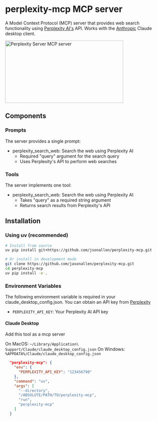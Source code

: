 # perplexity-mcp MCP server

A Model Context Protocol (MCP) server that provides web search functionality using [Perplexity AI's](https://www.perplexity.ai/) API.  Works with the [Anthropic](https://www.anthropic.com/news/model-context-protocol) Claude desktop client. 

<a href="https://glama.ai/mcp/servers/ebg0za4hn9"><img width="380" height="200" src="https://glama.ai/mcp/servers/ebg0za4hn9/badge?v1" alt="Perplexity Server MCP server" /></a>

## Components

### Prompts

The server provides a single prompt:
- perplexity_search_web: Search the web using Perplexity AI
  - Required "query" argument for the search query
  - Uses Perplexity's API to perform web searches

### Tools

The server implements one tool:
- perplexity_search_web: Search the web using Perplexity AI
  - Takes "query" as a required string argument
  - Returns search results from Perplexity's API

## Installation

### Using uv (recommended)

```bash
# Install from source
uv pip install git+https://github.com/jsonallen/perplexity-mcp.git

# Or install in development mode
git clone https://github.com/jasonallen/perplexity-mcp.git
cd perplexity-mcp
uv pip install -e .
```

### Environment Variables

The following environment variable is required in your claude_desktop_config.json. You can obtain an API key from [Perplexity](https://perplexity.ai)

- `PERPLEXITY_API_KEY`: Your Perplexity AI API key


#### Claude Desktop

Add this tool as a mcp server

On MacOS: `~/Library/Application\ Support/Claude/claude_desktop_config.json`
On Windows: `%APPDATA%/Claude/claude_desktop_config.json`


  ```json
    "perplexity-mcp": {
      "env": {
        "PERPLEXITY_API_KEY": "123456790"
      },
      "command": "uv",
      "args": [
        "--directory",
        "/ABSOLUTE/PATH/TO/perplexity-mcp",
        "run",
        "perplexity-mcp"
      ]
    }
  ```
